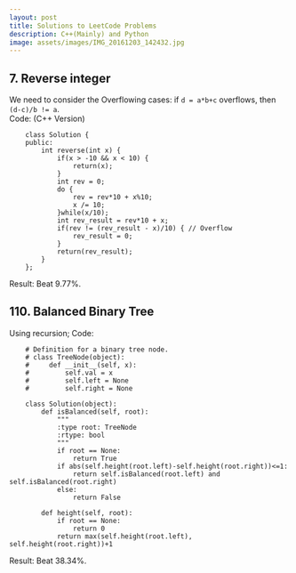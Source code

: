 ```yaml
---
layout: post
title: Solutions to LeetCode Problems
description: C++(Mainly) and Python
image: assets/images/IMG_20161203_142432.jpg
---
```


## 7. Reverse integer  
We need to consider the Overflowing cases:
if `d = a*b+c` overflows, then `(d-c)/b != a`.  
Code: (C++ Version)
```
    class Solution {  
    public:  
        int reverse(int x) {  
            if(x > -10 && x < 10) {  
                return(x);  
            }  
            int rev = 0;  
            do {  
                rev = rev*10 + x%10;  
                x /= 10;  
            }while(x/10);  
            int rev_result = rev*10 + x;  
            if(rev != (rev_result - x)/10) { // Overflow  
                rev_result = 0;  
            }  
            return(rev_result);  
        }  
    };
``` 
Result: Beat 9.77%.  

## 110. Balanced Binary Tree
Using recursion;
Code:
```
    # Definition for a binary tree node.
    # class TreeNode(object):
    #     def __init__(self, x):
    #         self.val = x
    #         self.left = None
    #         self.right = None

    class Solution(object):
        def isBalanced(self, root):
            """
            :type root: TreeNode
            :rtype: bool
            """
            if root == None:
                return True
            if abs(self.height(root.left)-self.height(root.right))<=1:
                return self.isBalanced(root.left) and self.isBalanced(root.right)
            else:
                return False
        
        def height(self, root):
            if root == None:
                return 0
            return max(self.height(root.left), self.height(root.right))+1
```
Result: Beat 38.34%.